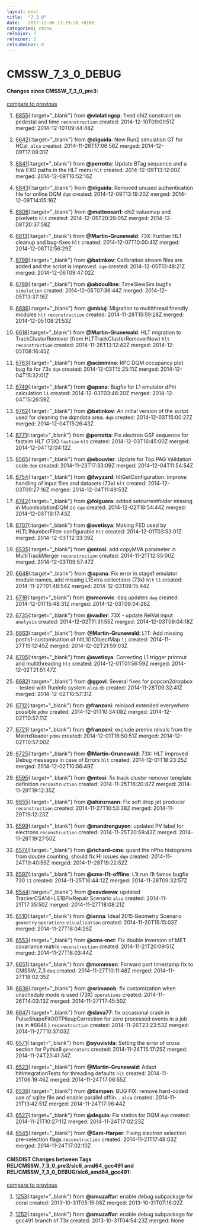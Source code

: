 ```yaml
---
layout: post
title:  "7_3_0"
date:   2017-12-06 11:19:26 +0100
categories: cmssw
relmajor: 7
relminor: 3
relsubminor: 0
---
```


# CMSSW_7_3_0_DEBUG
#### Changes since CMSSW_7_3_0_pre3:

[compare to previous](https://github.com/cms-sw/cmssw/compare/CMSSW_7_3_0_pre3...CMSSW_7_3_0_DEBUG)



1. [6855](http://github.com/cms-sw/cmssw/pull/6855){:target="_blank"}  from **@violatingcp**: fixed chi2 constraint on pedestal and time `reconstruction`  created: 2014-12-10T09:01:51Z merged: 2014-12-10T09:44:48Z

1. [6642](http://github.com/cms-sw/cmssw/pull/6642){:target="_blank"}  from **@diguida**: New Run2 simulation GT for HCal. `alca`  created: 2014-11-26T17:06:56Z merged: 2014-12-09T17:09:31Z

1. [6841](http://github.com/cms-sw/cmssw/pull/6841){:target="_blank"}  from **@perrotta**: Update BTag sequence and a few EXO paths in the HLT menu `hlt`  created: 2014-12-09T13:12:00Z merged: 2014-12-09T16:52:16Z

1. [6843](http://github.com/cms-sw/cmssw/pull/6843){:target="_blank"}  from **@diguida**: Removed unused authentication file for online DQM `dqm`  created: 2014-12-09T13:19:20Z merged: 2014-12-09T14:05:16Z

1. [6806](http://github.com/cms-sw/cmssw/pull/6806){:target="_blank"}  from **@matteosan1**: chi2 valuemap and pixelveto `hlt`  created: 2014-12-05T20:28:05Z merged: 2014-12-08T20:37:58Z

1. [6813](http://github.com/cms-sw/cmssw/pull/6813){:target="_blank"}  from **@Martin-Grunewald**: 73X: Further HLT cleanup and bug-fixes `hlt`  created: 2014-12-07T10:00:41Z merged: 2014-12-08T12:56:29Z

1. [6798](http://github.com/cms-sw/cmssw/pull/6798){:target="_blank"}  from **@batinkov**: Calibration stream files are added and the script is improved. `dqm`  created: 2014-12-05T13:48:21Z merged: 2014-12-06T09:47:02Z

1. [6788](http://github.com/cms-sw/cmssw/pull/6788){:target="_blank"}  from **@abdoulline**: TimeSlewSim bugfix `simulation`  created: 2014-12-05T07:36:44Z merged: 2014-12-05T13:37:16Z

1. [6686](http://github.com/cms-sw/cmssw/pull/6686){:target="_blank"}  from **@mbluj**: Migration to multithread friendly modules `hlt`  `reconstruction`  created: 2014-11-28T15:59:28Z merged: 2014-12-05T08:21:53Z

1. [6618](http://github.com/cms-sw/cmssw/pull/6618){:target="_blank"}  from **@Martin-Grunewald**: HLT migration to TrackClusterRemover (from HLTTrackClusterRemoverNew) `hlt`  `reconstruction`  created: 2014-11-26T13:12:42Z merged: 2014-12-05T08:16:45Z

1. [6763](http://github.com/cms-sw/cmssw/pull/6763){:target="_blank"}  from **@acimmino**: RPC DQM occupancy plot bug fix for 73x `dqm`  created: 2014-12-03T15:25:11Z merged: 2014-12-04T15:32:01Z

1. [6749](http://github.com/cms-sw/cmssw/pull/6749){:target="_blank"}  from **@apana**: Bugfix for L1 emulator dPhi calculation `l1`  created: 2014-12-03T03:46:20Z merged: 2014-12-04T15:26:59Z

1. [6762](http://github.com/cms-sw/cmssw/pull/6762){:target="_blank"}  from **@batinkov**: An initial version of the script used for cleaning the dqmdata area. `dqm`  created: 2014-12-03T15:00:27Z merged: 2014-12-04T15:26:43Z

1. [6771](http://github.com/cms-sw/cmssw/pull/6771){:target="_blank"}  from **@perrotta**: Fix electron GSF sequence for fastsim HLT (73X) `fastsim`  `hlt`  created: 2014-12-03T16:45:00Z merged: 2014-12-04T12:04:12Z

1. [6565](http://github.com/cms-sw/cmssw/pull/6565){:target="_blank"}  from **@ebouvier**: Update for Top PAG Validation code `dqm`  created: 2014-11-23T17:33:09Z merged: 2014-12-04T11:54:54Z

1. [6754](http://github.com/cms-sw/cmssw/pull/6754){:target="_blank"}  from **@fwyzard**: hltGetConfiguration: improve handling of input files and datasets (73x) `hlt`  created: 2014-12-03T09:27:16Z merged: 2014-12-04T11:49:53Z

1. [6742](http://github.com/cms-sw/cmssw/pull/6742){:target="_blank"}  from **@folguera**: added setcurrentfolder missing in MuonIsolationDQM.cc `dqm`  created: 2014-12-02T18:54:44Z merged: 2014-12-03T19:17:43Z

1. [6707](http://github.com/cms-sw/cmssw/pull/6707){:target="_blank"}  from **@avetisya**: Making FED used by HLTL1NumberFilter configurable `hlt`  created: 2014-12-01T03:53:01Z merged: 2014-12-03T12:33:39Z

1. [6535](http://github.com/cms-sw/cmssw/pull/6535){:target="_blank"}  from **@mtosi**: add copyMVA parameter in MultiTrackMerger `reconstruction`  created: 2014-11-21T12:35:00Z merged: 2014-12-03T09:57:47Z

1. [6649](http://github.com/cms-sw/cmssw/pull/6649){:target="_blank"}  from **@apana**: Fix error in stage1 emulator module names, add missing L1Extra collections (73x) `hlt`  `l1`  created: 2014-11-27T01:48:54Z merged: 2014-12-03T09:15:44Z

1. [6718](http://github.com/cms-sw/cmssw/pull/6718){:target="_blank"}  from **@smorovic**: daq updates `daq`  created: 2014-12-01T15:48:31Z merged: 2014-12-03T09:04:28Z

1. [6735](http://github.com/cms-sw/cmssw/pull/6735){:target="_blank"}  from **@vadler**: 73X - update RelVal input `analysis`  created: 2014-12-02T11:31:55Z merged: 2014-12-03T09:04:18Z

1. [6663](http://github.com/cms-sw/cmssw/pull/6663){:target="_blank"}  from **@Martin-Grunewald**: L1T: Add missing postls1-customisation of hltL1GtObjectMap `l1`  created: 2014-11-27T15:12:45Z merged: 2014-12-02T21:59:03Z

1. [6705](http://github.com/cms-sw/cmssw/pull/6705){:target="_blank"}  from **@avetisya**: Correcting L1 trigger printout and multithreading `hlt`  created: 2014-12-01T01:56:59Z merged: 2014-12-02T21:51:47Z

1. [6682](http://github.com/cms-sw/cmssw/pull/6682){:target="_blank"}  from **@ggovi**: Several fixes for popcon2dropbox - tested with RunInfo system `alca`  `db`  created: 2014-11-28T09:32:41Z merged: 2014-12-02T10:57:31Z

1. [6712](http://github.com/cms-sw/cmssw/pull/6712){:target="_blank"}  from **@franzoni**: miniaod extended everywhere possible `pdmv`  created: 2014-12-01T10:34:08Z merged: 2014-12-02T10:57:11Z

1. [6721](http://github.com/cms-sw/cmssw/pull/6721){:target="_blank"}  from **@franzoni**: exclude premix relvals from the MatrixReader `pdmv`  created: 2014-12-01T16:50:51Z merged: 2014-12-02T10:57:00Z

1. [6725](http://github.com/cms-sw/cmssw/pull/6725){:target="_blank"}  from **@Martin-Grunewald**: 73X: HLT improved Debug messages in case of Errors `hlt`  created: 2014-12-01T18:23:25Z merged: 2014-12-02T10:56:49Z

1. [6595](http://github.com/cms-sw/cmssw/pull/6595){:target="_blank"}  from **@mtosi**: fix track cluster remover template definition `reconstruction`  created: 2014-11-25T16:20:47Z merged: 2014-11-29T19:12:35Z

1. [6655](http://github.com/cms-sw/cmssw/pull/6655){:target="_blank"}  from **@ahinzmann**: Fix soft drop jet producer `reconstruction`  created: 2014-11-27T10:53:38Z merged: 2014-11-29T19:12:23Z

1. [6599](http://github.com/cms-sw/cmssw/pull/6599){:target="_blank"}  from **@mandrenguyen**: updated PV label for electrons `reconstruction`  created: 2014-11-25T20:59:42Z merged: 2014-11-28T19:27:50Z

1. [6574](http://github.com/cms-sw/cmssw/pull/6574){:target="_blank"}  from **@richard-cms**: guard the nPho histograms from double counting, should fix HI issues `dqm`  created: 2014-11-24T19:40:59Z merged: 2014-11-28T19:22:52Z

1. [6597](http://github.com/cms-sw/cmssw/pull/6597){:target="_blank"}  from **@cms-l1t-offline**: L1t run l1t famos bugfix 730 `l1`  created: 2014-11-25T16:44:12Z merged: 2014-11-28T09:32:57Z

1. [6544](http://github.com/cms-sw/cmssw/pull/6544){:target="_blank"}  from **@eavdeeva**: updated TrackerCSA14+LS1BPixRepair Scenario  `alca`  created: 2014-11-21T17:35:50Z merged: 2014-11-27T18:08:21Z

1. [6510](http://github.com/cms-sw/cmssw/pull/6510){:target="_blank"}  from **@ianna**: Ideal 2015 Geometry Scenario `geometry`  `operations`  `visualization`  created: 2014-11-20T15:15:03Z merged: 2014-11-27T18:04:26Z

1. [6553](http://github.com/cms-sw/cmssw/pull/6553){:target="_blank"}  from **@cms-met**: Fix double inversion of MET covariance matrix `reconstruction`  created: 2014-11-21T20:09:51Z merged: 2014-11-27T18:03:44Z

1. [6651](http://github.com/cms-sw/cmssw/pull/6651){:target="_blank"}  from **@mommsen**: Forward port timestamp fix to CMSSW_7_3 `daq`  created: 2014-11-27T10:11:48Z merged: 2014-11-27T18:02:35Z

1. [6636](http://github.com/cms-sw/cmssw/pull/6636){:target="_blank"}  from **@srimanob**: fix customization when unschedule mode is used (73X) `operations`  created: 2014-11-26T14:03:13Z merged: 2014-11-27T17:45:50Z

1. [6647](http://github.com/cms-sw/cmssw/pull/6647){:target="_blank"}  from **@slava77**:  fix occasional crash in PulseShapeFitOOTPileupCorrection for zero processed events in a job (as in #6646 ) `reconstruction`  created: 2014-11-26T23:23:53Z merged: 2014-11-27T10:37:03Z

1. [6571](http://github.com/cms-sw/cmssw/pull/6571){:target="_blank"}  from **@syuvivida**: Setting the error of cross section for Pythia8 `generators`  created: 2014-11-24T15:17:25Z merged: 2014-11-24T23:41:34Z

1. [6523](http://github.com/cms-sw/cmssw/pull/6523){:target="_blank"}  from **@Martin-Grunewald**: Adapt hltIntegrationTests for threading defaults `hlt`  created: 2014-11-21T06:19:46Z merged: 2014-11-24T17:06:55Z

1. [6536](http://github.com/cms-sw/cmssw/pull/6536){:target="_blank"}  from **@tlampen**: BUG FIX: remove hard-coded use of sqlite file and enable parallel offlin... `alca`  created: 2014-11-21T13:42:51Z merged: 2014-11-24T17:06:44Z

1. [6527](http://github.com/cms-sw/cmssw/pull/6527){:target="_blank"}  from **@deguio**: Fix statics for DQM `dqm`  created: 2014-11-21T10:27:11Z merged: 2014-11-24T17:02:23Z

1. [6545](http://github.com/cms-sw/cmssw/pull/6545){:target="_blank"}  from **@Sam-Harper**: Fixing electron selection pre-selection flags `reconstruction`  created: 2014-11-21T17:48:03Z merged: 2014-11-24T17:02:10Z

#### CMSDIST Changes between Tags REL/CMSSW_7_3_0_pre3/slc6_amd64_gcc491 and REL/CMSSW_7_3_0_DEBUG/slc6_amd64_gcc491:

[compare to previous](https://github.com/cms-sw/cmsdist/compare/REL/CMSSW_7_3_0_pre3/slc6_amd64_gcc491...REL/CMSSW_7_3_0_DEBUG/slc6_amd64_gcc491)



1. [1253](http://github.com/cms-sw/cmssw/pull/1253){:target="_blank"}  from **@smuzaffar**: enable debug subpackage for coral created: 2013-10-31T05:15:08Z merged: 2013-10-31T07:16:02Z

1. [1252](http://github.com/cms-sw/cmssw/pull/1252){:target="_blank"}  from **@smuzaffar**: enable debug subpackage for gcc491 branch of 73x created: 2013-10-31T04:54:23Z merged: None
